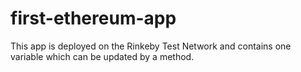 # first-ethereum-app
This app is deployed on the Rinkeby Test Network and contains one variable which can be updated by a method.

